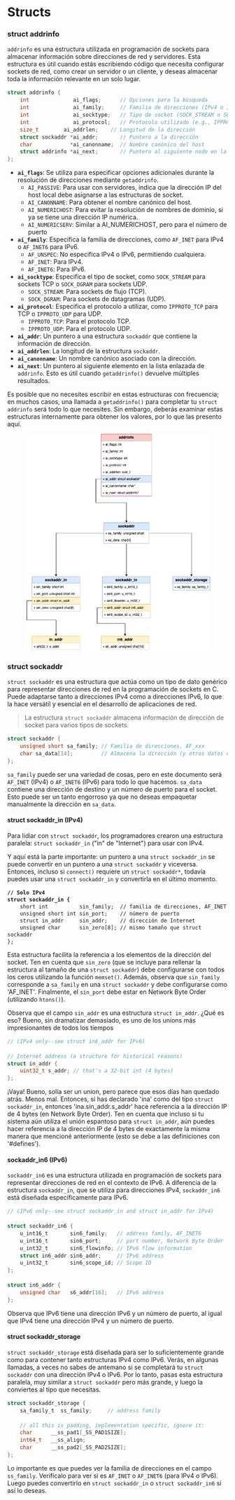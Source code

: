 # Structs

### struct addrinfo

`addrinfo` es una estructura utilizada en programación de sockets para almacenar información sobre direcciones de red y servidores. Esta estructura es útil cuando estás escribiendo código que necesita configurar sockets de red, como crear un servidor o un cliente, y deseas almacenar toda la información relevante en un solo lugar.

```c
struct addrinfo {
    int              ai_flags;      // Opciones para la búsqueda
    int              ai_family;     // Familia de direcciones (IPv4 o IPv6 o AF_UNSPEC)
    int              ai_socktype;   // Tipo de socket (SOCK_STREAM o SOCK_DGRAM)
    int              ai_protocol;   // Protocolo utilizado (e.g., IPPROTO_TCP)
    size_t        ai_addrlen;    // Longitud de la dirección
    struct sockaddr *ai_addr;       // Puntero a la dirección
    char            *ai_canonname;  // Nombre canónico del host
    struct addrinfo *ai_next;       // Puntero al siguiente nodo en la lista
};
```

* **`ai_flags`**: Se utiliza para especificar opciones adicionales durante la resolución de direcciones mediante `getaddrinfo`.
  * `AI_PASSIVE`: Para usar con servidores, indica que la dirección IP del host local debe asignarse a las estructuras de socket.&#x20;
  * `AI_CANONNAME`: Para obtener el nombre canónico del host.&#x20;
  * `AI_NUMERICHOST`: Para evitar la resolución de nombres de dominio, si ya se tiene una dirección IP numérica.&#x20;
  * `AI_NUMERICSERV`: Similar a AI\_NUMERICHOST, pero para el número de puerto
* **`ai_family`**: Especifica la familia de direcciones, como `AF_INET` para IPv4 o `AF_INET6` para IPv6.
  * `AF_UNSPEC`: No especifica IPv4 o IPv6, permitiendo cualquiera.
  * `AF_INET`: Para IPv4.
  * `AF_INET6`: Para IPv6.
* **`ai_socktype`**: Especifica el tipo de socket, como `SOCK_STREAM` para sockets TCP o `SOCK_DGRAM` para sockets UDP.
  * `SOCK_STREAM`: Para sockets de flujo (TCP).
  * `SOCK_DGRAM`: Para sockets de datagramas (UDP).
* **`ai_protocol`**: Especifica el protocolo a utilizar, como `IPPROTO_TCP` para TCP o `IPPROTO_UDP` para UDP.
  * `IPPROTO_TCP`: Para el protocolo TCP.
  * `IPPROTO_UDP`: Para el protocolo UDP.
* **`ai_addr`**: Un puntero a una estructura `sockaddr` que contiene la información de dirección.
* **`ai_addrlen`**: La longitud de la estructura `sockaddr`.
* **`ai_canonname`**: Un nombre canónico asociado con la dirección.
* **`ai_next`**: Un puntero al siguiente elemento en la lista enlazada de `addrinfo`. Esto es útil cuando `getaddrinfo()` devuelve múltiples resultados.

Es posible que no necesites escribir en estas estructuras con frecuencia; en muchos casos, una llamada a `getaddrinfo()` para completar tu `struct addrinfo` será todo lo que necesites. Sin embargo, deberás examinar estas estructuras internamente para obtener los valores, por lo que las presento aquí.

<figure><img src="../../.gitbook/assets/Untitled (2).png" alt=""><figcaption></figcaption></figure>

### struct sockaddr

`struct sockaddr` es una estructura que actúa como un tipo de dato genérico para representar direcciones de red en la programación de sockets en C. Puede adaptarse tanto a direcciones IPv4 como a direcciones IPv6, lo que la hace versátil y esencial en el desarrollo de aplicaciones de red.

> La estructura `struct sockaddr` almacena información de dirección de socket para varios tipos de sockets.

```c
struct sockaddr {
    unsigned short sa_family; // Familia de direcciones, AF_xxx
    char sa_data[14];         // Almacena la dirección (y otros datos en algunos casos)
};
```

`sa_family` puede ser una variedad de cosas, pero en este documento será `AF_INET` (IPv4) o `AF_INET6` (IPv6) para todo lo que hacemos. `sa_data` contiene una dirección de destino y un número de puerto para el socket. Esto puede ser un tanto engorroso ya que no deseas empaquetar manualmente la dirección en `sa_data`.

#### struct sockaddr\_in (IPv4)

Para lidiar con `struct sockaddr`, los programadores crearon una estructura paralela: `struct sockaddr_in` ("in" de "Internet") para usar con IPv4.

Y aquí está la parte importante: un puntero a una `struct sockaddr_in` se puede convertir en un puntero a una `struct sockaddr` y viceversa. Entonces, incluso si `connect()` requiere un `struct sockaddr*`, todavía puedes usar una `struct sockaddr_in` y convertirla en el último momento.

<pre class="language-c"><code class="lang-c"><strong>// Solo IPv4
</strong><strong>struct sockaddr_in {
</strong>    short int          sin_family;  // familia de direcciones, AF_INET
    unsigned short int sin_port;    // número de puerto
    struct in_addr     sin_addr;    // dirección de Internet
    unsigned char      sin_zero[8]; // mismo tamaño que struct sockaddr
};
</code></pre>

Esta estructura facilita la referencia a los elementos de la dirección del socket. Ten en cuenta que `sin_zero` (que se incluye para rellenar la estructura al tamaño de una `struct sockaddr`) debe configurarse con todos los ceros utilizando la función `memset()`. Además, observa que `sin_family` corresponde a `sa_family` en una `struct sockaddr` y debe configurarse como 'AF\_INET'. Finalmente, el `sin_port` debe estar en Network Byte Order (utilizando `htons()`).

Observa que el campo `sin_addr` es una estructura `struct in_addr`. ¿Qué es eso? Bueno, sin dramatizar demasiado, es uno de los unions más impresionantes de todos los tiempos

```c
// (IPv4 only--see struct in6_addr for IPv6)

// Internet address (a structure for historical reasons)
struct in_addr {
    uint32_t s_addr; // that's a 32-bit int (4 bytes)
};
```

¡Vaya! Bueno, solía ser un union, pero parece que esos días han quedado atrás. Menos mal. Entonces, si has declarado 'ina' como del tipo `struct sockaddr_in`, entonces 'ina.sin\_addr.s\_addr' hace referencia a la dirección IP de 4 bytes (en Network Byte Order). Ten en cuenta que incluso si tu sistema aún utiliza el unión espantoso para `struct in_addr`, aún puedes hacer referencia a la dirección IP de 4 bytes de exactamente la misma manera que mencioné anteriormente (esto se debe a las definiciones con '#defines').

#### sockaddr\_in6 (IPv6)

`sockaddr_in6` es una estructura utilizada en programación de sockets para representar direcciones de red en el contexto de IPv6. A diferencia de la estructura `sockaddr_in`, que se utiliza para direcciones IPv4, `sockaddr_in6` está diseñada específicamente para IPv6.

```c
// (IPv6 only--see struct sockaddr_in and struct in_addr for IPv4)

struct sockaddr_in6 {
    u_int16_t       sin6_family;   // address family, AF_INET6
    u_int16_t       sin6_port;     // port number, Network Byte Order
    u_int32_t       sin6_flowinfo; // IPv6 flow information
    struct in6_addr sin6_addr;     // IPv6 address
    u_int32_t       sin6_scope_id; // Scope ID
};

struct in6_addr {
    unsigned char   s6_addr[16];   // IPv6 address
};
```

Observa que IPv6 tiene una dirección IPv6 y un número de puerto, al igual que IPv4 tiene una dirección IPv4 y un número de puerto.

#### struct sockaddr\_storage

`struct sockaddr_storage` está diseñada para ser lo suficientemente grande como para contener tanto estructuras IPv4 como IPv6. Verás, en algunas llamadas, a veces no sabes de antemano si se completará tu `struct sockaddr` con una dirección IPv4 o IPv6. Por lo tanto, pasas esta estructura paralela, muy similar a `struct sockaddr` pero más grande, y luego la conviertes al tipo que necesitas.

```c
struct sockaddr_storage {
    sa_family_t  ss_family;     // address family

    // all this is padding, implementation specific, ignore it:
    char      __ss_pad1[_SS_PAD1SIZE];
    int64_t   __ss_align;
    char      __ss_pad2[_SS_PAD2SIZE];
};
```

Lo importante es que puedes ver la familia de direcciones en el campo `ss_family`. Verifícalo para ver si es `AF_INET` o `AF_INET6` (para IPv4 o IPv6). Luego puedes convertirlo en `struct sockaddr_in` o `struct sockaddr_in6` si así lo deseas.
